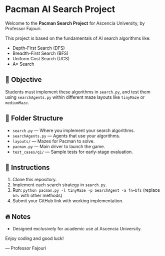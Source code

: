 # Pacman AI Search Project

Welcome to the **Pacman Search Project** for Ascencia University, by Professor Fajouri.

This project is based on the fundamentals of AI search algorithms like:
- Depth-First Search (DFS)
- Breadth-First Search (BFS)
- Uniform Cost Search (UCS)
- A* Search

## 🚀 Objective
Students must implement these algorithms in `search.py`, and test them using `searchAgents.py` within different maze layouts like `tinyMaze` or `mediumMaze`.

## 🧱 Folder Structure
- `search.py` — Where you implement your search algorithms.
- `searchAgents.py` — Agents that use your algorithms.
- `layouts/` — Mazes for Pacman to solve.
- `pacman.py` — Main driver to launch the game.
- `test_cases/q1/` — Sample tests for early-stage evaluation.

## 📝 Instructions
1. Clone this repository.
2. Implement each search strategy in `search.py`.
3. Run: `python pacman.py -l tinyMaze -p SearchAgent -a fn=bfs` (replace `bfs` with other methods)
4. Submit your GitHub link with working implementation.

## 🔥 Notes
- Designed exclusively for academic use at Ascencia University.

Enjoy coding and good luck!

— Professor Fajouri
